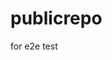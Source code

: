 # publicrepo
for e2e test





































































































































































































































































































































































































































































































































































































































































